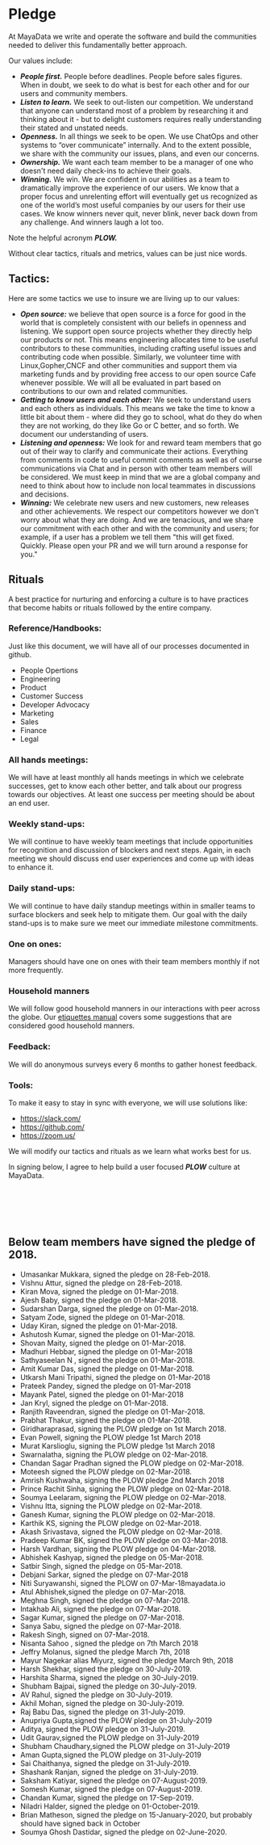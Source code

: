 # Pledge

At MayaData we write and operate the software and build the communities needed to deliver this fundamentally better approach.

Our values include:
- _**People first.**_  People before deadlines.  People before sales figures.  When in doubt, we seek to do what is best for each other and for our users and community members.
- _**Listen to learn.**_  We seek to out-listen our competition.  We understand that anyone can understand most of a problem by researching it and thinking about it - but to delight customers requires really understanding their stated and unstated needs.
- _**Openness.**_  In all things we seek to be open.  We use ChatOps and other systems to “over communicate” internally.  And to the extent possible, we share with the community our issues, plans, and even our concerns.
- _**Ownership.**_  We want each team member to be a manager of one who doesn't need daily check-ins to achieve their goals.
- _**Winning.**_  We win.  We are confident in our abilities as a team to dramatically improve the experience of our users.  We know that a proper focus and unrelenting effort will eventually get us recognized as one of the world’s most useful companies by our users for their use cases.  We know winners never quit, never blink, never back down from any challenge.  And winners laugh a lot too.

Note the helpful acronym _**PLOW.**_

Without clear tactics, rituals and metrics, values can be just nice words.

## Tactics:

Here are some tactics we use to insure we are living up to our values:
- _**Open source:**_  we believe that open source is a force for good in the world that is completely consistent with our beliefs in openness and listening.  We support open source projects whether they directly help our products or not.  This means engineering allocates time to be useful contributors to these communities, including crafting useful issues and contributing code when possible.  Similarly, we volunteer time with Linux,Gopher,CNCF and other communities and support them via marketing funds and by providing free access to our open source Cafe whenever possible.  We will all be evaluated in part based on contributions to our own and related communities.
- _**Getting to know users and each other:**_  We seek to understand users and each others as individuals.  This means we take the time to know a little bit about them - where did they go to school, what do they do when they are not working, do they like Go or C better, and so forth.  We document our understanding of users.
- _**Listening and openness:**_  We look for and reward team members that go out of their way to clarify and communicate their actions.  Everything from comments in code to useful commit comments as well as of course communications via Chat and in person with other team members will be considered.  We must keep in mind that we are a global company and need to think about how to include non local teammates in discussions and decisions.
- _**Winning:**_ We celebrate new users and new customers, new releases and other achievements.  We respect our competitors however we don't worry about what they are doing.  And we are tenacious, and we share our commitment with each other and with the community and users; for example, if a user has a problem we tell them "this will get fixed.  Quickly.  Please open your PR and we will turn around a response for you."

## Rituals
A best practice for nurturing and enforcing a culture is to have practices that become habits or rituals followed by the entire company.

### Reference/Handbooks:
Just like this document, we will have all of our processes documented in github.
- People Opertions
- Engineering
- Product
- Customer Success
- Developer Advocacy
- Marketing
- Sales
- Finance
- Legal

### All hands meetings:
We will have at least monthly all hands meetings in which we celebrate successes, get to know each other better, and talk about our progress towards our objectives.  At least one success per meeting should be about an end user.

### Weekly stand-ups:
We will continue to have weekly team meetings that include opportunities for recognition and discussion of blockers and next steps.  Again, in each meeting we should discuss end user experiences and come up with ideas to enhance it.

### Daily stand-ups:
We will continue to have daily standup meetings within in smaller teams to surface blockers and seek help to mitigate them. Our goal with the daily stand-ups is to make sure we meet our immediate milestone commitments. 

### One on ones:
Managers should have one on ones with their team members monthly if not more frequently.

### Household manners
We will follow good household manners in our interactions with peer across the globe. Our [etiquettes manual](./process/etiquettes.md) covers some suggestions that are considered good household manners.

### Feedback:
We will do anonymous surveys every 6 months to gather honest feedback.

### Tools:
To make it easy to stay in sync with everyone, we will use solutions like:
- https://slack.com/
- https://github.com/
- https://zoom.us/

We will modify our tactics and rituals as we learn what works best for us.


In signing below, I agree to help build a user focused _**PLOW**_ culture at MayaData.

<br><br><br><br>
## Below team members have signed the pledge of 2018.

- Umasankar Mukkara, signed the pledge on 28-Feb-2018.
- Vishnu Attur, signed the pledge on 28-Feb-2018.
- Kiran Mova, signed the pledge on 01-Mar-2018.
- Ajesh Baby, signed the pledge on 01-Mar-2018.
- Sudarshan Darga, signed the pledge on 01-Mar-2018.
- Satyam Zode, signed the pldege on 01-Mar-2018.
- Uday Kiran, signed the pledge on 01-Mar-2018.
- Ashutosh Kumar, signed the pledge on 01-Mar-2018.
- Shovan Maity, signed the pledge on 01-Mar-2018.
- Madhuri Hebbar, signed the pledge on 01-Mar-2018
- Sathyaseelan N , signed the pledge on 01-Mar-2018.
- Amit Kumar Das, signed the pledge on 01-Mar-2018.
- Utkarsh Mani Tripathi, signed the pledge on 01-Mar-2018
- Prateek Pandey, signed the pledge on 01-Mar-2018
- Mayank Patel, signed the pledge on 01-Mar-2018
- Jan Kryl, signed the pledge on 01-Mar-2018.
- Ranjith Raveendran, signed the pledge on 01-Mar-2018.
- Prabhat Thakur, signed the pledge on 01-Mar-2018.
- Giridharaprasad, signing the PLOW pledge on 1st March 2018.
- Evan Powell, signing the PLOW pledge 1st March 2018
- Murat Karslioglu, signing the PLOW pledge 1st March 2018
- Swarnalatha, signing the PLOW pledge on 02-Mar-2018.
- Chandan Sagar Pradhan signed the PLOW pledge on 02-Mar-2018.
- Moteesh signed the PLOW pledge on 02-Mar-2018.
- Amrish Kushwaha, signing the PLOW pledge 2nd March 2018
- Prince Rachit Sinha, signing the PLOW pledge on 02-Mar-2018.
- Soumya Leelaram, signing the PLOW pledge on 02-Mar-2018.
- Vishnu Itta, signing the PLOW pledge on 02-Mar-2018.
- Ganesh Kumar, signing the PLOW pledge on 02-Mar-2018.
- Karthik KS, signing the PLOW pledge on 02-Mar-2018.
- Akash Srivastava, signed the PLOW pledge on 02-Mar-2018.
- Pradeep Kumar BK, signed the PLOW pledge on 03-Mar-2018.
- Harsh Vardhan, signing the PLOW pledge on 04-Mar-2018.
- Abhishek Kashyap, signed the pledge on 05-Mar-2018.
- Satbir Singh, signed the pledge on 05-Mar-2018.
- Debjani Sarkar, signed the pledge on 07-Mar-2018
- Niti Suryawanshi, signed the PLOW on 07-Mar-18mayadata.io
- Atul Abhishek,signed the pledge on 07-Mar-2018.
- Meghna Singh, signed the pledge on 07-Mar-2018.
- Intakhab Ali, signed the pledge on 07-Mar-2018.
- Sagar Kumar, signed the pledge on 07-Mar-2018.
- Sanya Sabu, signed the pledge on 07-Mar-2018.
- Rakesh Singh, signed on 07-Mar-2018.
- Nisanta Sahoo , signed the pledge on 7th March 2018
- Jeffry Molanus, signed the pledge March 7th, 2018
- Mayur Nagekar alias Miyurz, signed the pledge March 9th, 2018
- Harsh Shekhar, signed the pledge on 30-July-2019.
- Harshita Sharma, signed the pledge on 30-July-2019.
- Shubham Bajpai, signed the pledge on 30-July-2019.
- AV Rahul, signed the pledge on 30-July-2019.
- Akhil Mohan, signed the pledge on 30-July-2019.
- Raj Babu Das, signed the pledge on 31-July-2019.
- Anupriya Gupta,signed the PLOW pledge on 31-July-2019
- Aditya, signed the PLOW pledge on 31-July-2019.
- Udit Gaurav,signed the PLOW pledge on 31-July-2019
- Shubham Chaudhary,signed the PLOW pledge on 31-July-2019
- Aman Gupta,signed the PLOW pledge on 31-July-2019
- Sai Chaithanya, signed the pledge on 31-July-2019.
- Shashank Ranjan, signed the pledge on 31-July-2019.
- Saksham Katiyar, signed the pledge on 07-August-2019.
- Somesh Kumar, signed the pledge on 07-August-2019.
- Chandan Kumar, signed the pledge on 17-Sep-2019.
- Niladri Halder, signed the pledge on 01-October-2019.
- Brian Matheson, signed the pledge on 15-January-2020, but probably should have signed back in October
- Soumya Ghosh Dastidar, signed the pledge on 02-June-2020.

